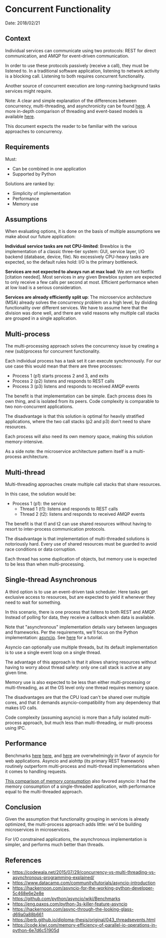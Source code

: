 # Concurrent Functionality

Date: 2018/02/21

## Context

Individual services can communicate using two protocols: REST for direct communication, and AMQP for event-driven communication.

In order to use these protocols passively (receive a call), they must be listened to. In a traditional software application, listening to network activity is a blocking call. Listening to both requires concurrent functionality.

Another source of concurrent execution are long-running background tasks services might require.

Note: A clear and simple explanation of the differences between concurrency, multi-threading, and asynchronicity can be found [here][conc-vs-multi-vs-async]. A more in-depth comparison of threading and event-based models is available [here][threads-vs-events].

This document expects the reader to be familiar with the various approaches to concurrency. 

## Requirements

Must: 

* Can be combined in one application
* Supported by Python

Solutions are ranked by:

* Simplicity of implementation
* Performance
* Memory use

## Assumptions

When evaluating options, it is done on the basis of multiple assumptions we make about our future application:

**Individual service tasks are not CPU-limited**: Brewblox is the implementation of a classic three-tier system: GUI, service layer, I/O backend (database, device, file). No excessively CPU-heavy tasks are expected, so the default rules hold: I/O is the primary bottleneck.

**Services are not expected to always run at max load**: We are not Netflix [citation needed]. Most services in any given Brewblox system are expected to only receive a few calls per second at most.
Efficient performance when at low load is a serious consideration.

**Services are already efficiently split up**: The microservice architecture (MSA) already solves the concurrency problem on a high level, by dividing functionality over different services.
We have to assume here that the division was done well, and there are valid reasons why multiple call stacks are grouped in a single application.

## Multi-process

The multi-processing approach solves the concurrency issue by creating a new (sub)process for concurrent functionality.

Each individual process has a task set it can execute synchronously. For our use case this would mean that there are three processes:

* Process 1 (p1) starts process 2 and 3, and exits
* Process 2 (p2) listens and responds to REST calls
* Process 3 (p3) listens and responds to received AMQP events

The benefit is that implementation can be simple. Each process does its own thing, and is isolated from its peers. Code complexity is comparable to two non-concurrent applications.

The disadvantage is that this solution is optimal for heavily stratified applications, where the two call stacks (p2 and p3) don't need to share resources.

Each process will also need its own memory space, making this solution memory-intensive.

As a side note: the microservice architecture pattern itself is a multi-process architecture.

## Multi-thread

Multi-threading approaches create multiple call stacks that share resources.

In this case, the solution would be:

* Process 1 (p1): the service
    * Thread 1 (t1): listens and responds to REST calls
    * Thread 2 (t2): listens and responds to received AMQP events

The benefit is that t1 and t2 can use shared resources without having to resort to inter-process communication protocols.

The disadvantage is that implementation of multi-threaded solutions is notoriously hard. Every use of shared resources must be guarded to avoid race conditions or data corruption.

Each thread has some duplication of objects, but memory use is expected to be less than when multi-processing.

## Single-thread Asynchronous

A third option is to use an event-driven task scheduler. Here tasks get exclusive access to resources, but are expected to yield it whenever they need to wait for something.

In this scenario, there is one process that listens to both REST and AMQP. Instead of polling for data, they receive a callback when data is available.

Note that "asynchronous" implementation details vary between languages and frameworks. Per the requirements, we'll focus on the Python implementation: [asyncio][asyncio-introduction]. See [here][asyncio-tutorial] for a tutorial.

Asyncio can optionally use multiple threads, but its default implementation is to use a single event loop on a single thread.

The advantage of this approach is that it allows sharing resources without having to worry about thread safety: only one call stack is active at any given time.

Memory use is also expected to be less than either multi-processing or multi-threading, as at the OS level only one thread requires memory space.

The disadvantages are that the CPU load can't be shared over multiple cores, and that it demands asyncio-compatibility from any dependency that makes I/O calls.

Code complexity (assuming asyncio) is more than a fully isolated multi-process approach, but much less than multi-threading, or multi-process using IPC.

## Performance

Benchmarks [here][asyncio-benchmarks] [here][async-looking-glass], and [here][asyncio-benchmark-2] are overwhelmingly in favor of asyncio for web applications. Asyncio and aiohttp (its primary REST framework) routinely outperform multi-process and multi-thread implementations when it comes to handling requests.

[This comparison of memory consumption][memory-benchmark] also favored asyncio: it had the memory consumption of a single-threaded application, with performance equal to the multi-threaded approach.

## Conclusion

Given the assumption that functionality grouping in services is already optimized, the multi-process approach adds little: we'd be building microservices in microservices.

For I/O constrained applications, the asynchronous implementation is simpler, and performs much better than threads.



[conc-vs-multi-vs-async]: https://codewala.net/2015/07/29/concurrency-vs-multi-threading-vs-asynchronous-programming-explained/
[asyncio-introduction]: https://www.datacamp.com/community/tutorials/asyncio-introduction
[asyncio-tutorial]: https://hackernoon.com/asyncio-for-the-working-python-developer-5c468e6e2e8e
[asyncio-benchmarks]: https://github.com/python/asyncio/wiki/Benchmarks
[asyncio-benchmark-2]: https://eng.paxos.com/python-3s-killer-feature-asyncio
[async-looking-glass]: https://hackernoon.com/async-through-the-looking-glass-d69a0a88b661
[threads-vs-events]: https://berb.github.io/diploma-thesis/original/043_threadsevents.html
[memory-benchmark]: https://code.kiwi.com/memory-efficiency-of-parallel-io-operations-in-python-6e7d6c51905d


## References

* https://codewala.net/2015/07/29/concurrency-vs-multi-threading-vs-asynchronous-programming-explained/
* https://www.datacamp.com/community/tutorials/asyncio-introduction
* https://hackernoon.com/asyncio-for-the-working-python-developer-5c468e6e2e8e
* https://github.com/python/asyncio/wiki/Benchmarks
* https://eng.paxos.com/python-3s-killer-feature-asyncio
* https://hackernoon.com/async-through-the-looking-glass-d69a0a88b661
* https://berb.github.io/diploma-thesis/original/043_threadsevents.html
* https://code.kiwi.com/memory-efficiency-of-parallel-io-operations-in-python-6e7d6c51905d